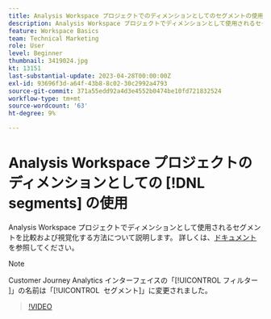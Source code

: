 ```yaml
---
title: Analysis Workspace プロジェクトでのディメンションとしてのセグメントの使用
description: Analysis Workspace プロジェクトでディメンションとして使用されるセグメントを比較および視覚化する方法について説明します。
feature: Workspace Basics
team: Technical Marketing
role: User
level: Beginner
thumbnail: 3419024.jpg
kt: 13151
last-substantial-update: 2023-04-28T00:00:00Z
exl-id: 93696f3d-a64f-43b8-8c02-30c2992a4793
source-git-commit: 371a55edd92a4d3e4552b0474be10fd721832524
workflow-type: tm+mt
source-wordcount: '63'
ht-degree: 9%

---
```


# Analysis Workspace プロジェクトのディメンションとしての [!DNL segments] の使用

Analysis Workspace プロジェクトでディメンションとして使用されるセグメントを比較および視覚化する方法について説明します。 詳しくは、[ドキュメント](https://experienceleague.adobe.com/ja/docs/analytics-platform/using/cja-components/cja-segments/create-filters)を参照してください。

>[!NOTE]
>
> Customer Journey Analytics インターフェイスの「[!UICONTROL &#x200B; フィルター &#x200B;]」の名前は「[!UICONTROL &#x200B; セグメント &#x200B;]」に変更されました。

>[!VIDEO](https://video.tv.adobe.com/v/3419024/?learn=on&quality=12)
